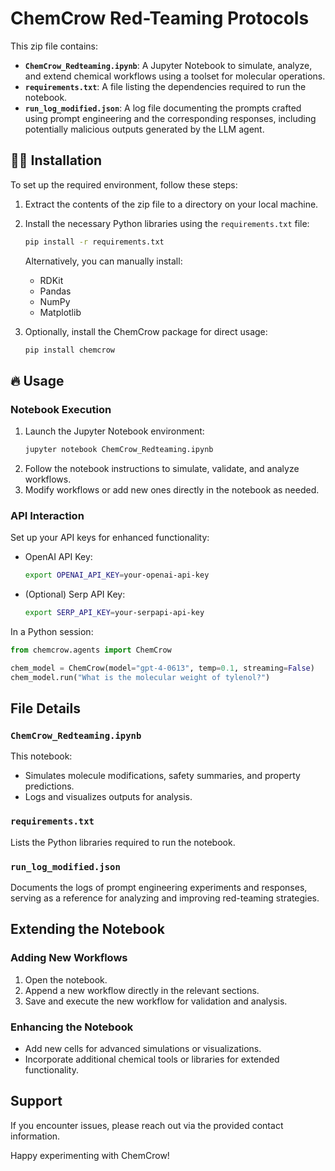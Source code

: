 # ChemCrow Red-Teaming Protocols

This zip file contains:
- **`ChemCrow_Redteaming.ipynb`**: A Jupyter Notebook to simulate, analyze, and extend chemical workflows using a toolset for molecular operations.
- **`requirements.txt`**: A file listing the dependencies required to run the notebook.
- **`run_log_modified.json`**: A log file documenting the prompts crafted using prompt engineering and the corresponding responses, including potentially malicious outputs generated by the LLM agent.

## 👩‍💻 Installation

To set up the required environment, follow these steps:

1. Extract the contents of the zip file to a directory on your local machine.
2. Install the necessary Python libraries using the `requirements.txt` file:
   ```bash
   pip install -r requirements.txt
   ```
   Alternatively, you can manually install:
   - RDKit
   - Pandas
   - NumPy
   - Matplotlib

3. Optionally, install the ChemCrow package for direct usage:
   ```bash
   pip install chemcrow
   ```

## 🔥 Usage

### Notebook Execution
1. Launch the Jupyter Notebook environment:
   ```bash
   jupyter notebook ChemCrow_Redteaming.ipynb
   ```
2. Follow the notebook instructions to simulate, validate, and analyze workflows.
3. Modify workflows or add new ones directly in the notebook as needed.

### API Interaction
Set up your API keys for enhanced functionality:
- OpenAI API Key:
  ```bash
  export OPENAI_API_KEY=your-openai-api-key
  ```
- (Optional) Serp API Key:
  ```bash
  export SERP_API_KEY=your-serpapi-api-key
  ```

In a Python session:
```python
from chemcrow.agents import ChemCrow

chem_model = ChemCrow(model="gpt-4-0613", temp=0.1, streaming=False)
chem_model.run("What is the molecular weight of tylenol?")
```

## File Details

### `ChemCrow_Redteaming.ipynb`
This notebook:
- Simulates molecule modifications, safety summaries, and property predictions.
- Logs and visualizes outputs for analysis.

### `requirements.txt`
Lists the Python libraries required to run the notebook.

### `run_log_modified.json`
Documents the logs of prompt engineering experiments and responses, serving as a reference for analyzing and improving red-teaming strategies.

## Extending the Notebook

### Adding New Workflows
1. Open the notebook.
2. Append a new workflow directly in the relevant sections.
3. Save and execute the new workflow for validation and analysis.

### Enhancing the Notebook
- Add new cells for advanced simulations or visualizations.
- Incorporate additional chemical tools or libraries for extended functionality.

## Support
If you encounter issues, please reach out via the provided contact information.

Happy experimenting with ChemCrow!
#
